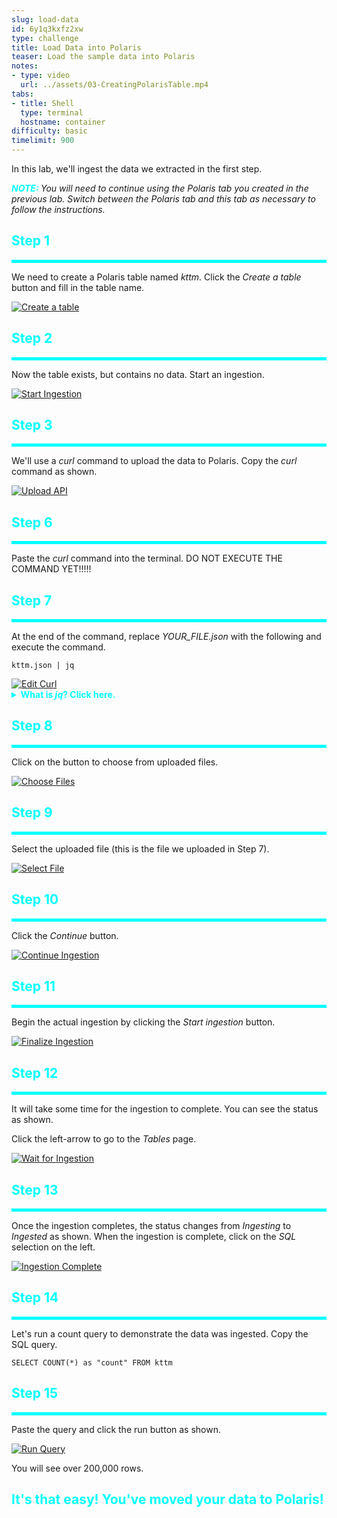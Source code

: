 ```yaml
---
slug: load-data
id: 6y1q3kxfz2xw
type: challenge
title: Load Data into Polaris
teaser: Load the sample data into Polaris
notes:
- type: video
  url: ../assets/03-CreatingPolarisTable.mp4
tabs:
- title: Shell
  type: terminal
  hostname: container
difficulty: basic
timelimit: 900
---
```


In this lab, we'll ingest the data we extracted in the first step.

<p><span style="color:cyan"><strong><em>NOTE: </em></strong></span> <i>You will need to continue using the Polaris tab you created in the previous lab. Switch between the Polaris tab and this tab as necessary to follow the instructions.</i></p>

<h2 style="color:cyan">Step 1</h2><hr style="color:cyan;background-color:cyan;height:5px">

We need to create a Polaris table named _kttm_.
Click the _Create a table_ button and fill in the table name.

<a href="#img-1">
  <img alt="Create a table" src="../assets/CreateTable.png" />
</a>

<a href="#" class="lightbox" id="img-1">
  <img alt="Create a table" src="../assets/CreateTable.png" />
</a>

<h2 style="color:cyan">Step 2</h2><hr style="color:cyan;background-color:cyan;height:5px">

Now the table exists, but contains no data.
Start an ingestion.

<a href="#img-2">
  <img alt="Start Ingestion" src="../assets/StartIngestion.png" />
</a>

<a href="#" class="lightbox" id="img-2">
  <img alt="Start Ingestion" src="../assets/StartIngestion.png" />
</a>

<h2 style="color:cyan">Step 3</h2><hr style="color:cyan;background-color:cyan;height:5px">

We'll use a _curl_ command to upload the data to Polaris.
Copy the _curl_ command as shown.

<a href="#img-3">
  <img alt="Upload API" src="../assets/UploadAPI.png" />
</a>

<a href="#" class="lightbox" id="img-3">
  <img alt="Upload API" src="../assets/UploadAPI.png" />
</a>

<h2 style="color:cyan">Step 6</h2><hr style="color:cyan;background-color:cyan;height:5px">

Paste the _curl_ command into the terminal.
DO NOT EXECUTE THE COMMAND YET!!!!!

<h2 style="color:cyan">Step 7</h2><hr style="color:cyan;background-color:cyan;height:5px">

At the end of the command, replace <i>YOUR_FILE.json</i> with the following and execute the command.

```
kttm.json | jq
```

<a href="#img-7">
  <img alt="Edit Curl" src="../assets/EditCurl.png" />
</a>

<a href="#" class="lightbox" id="img-7">
  <img alt="Edit Curl" src="../assets/EditCurl.png" />
</a>

<details>
  <summary style="color:cyan"><b>What is <i>jq</i>? Click here.</b></summary>
<hr style="color:cyan">
<i>jq</i> is a command you can use to format and query JSON.
In this case we pipe the output from the <i>curl</i> command to <i>jq</i> to make the output a little easier to read.
<hr style="color:cyan">
</details>

<h2 style="color:cyan">Step 8</h2><hr style="color:cyan;background-color:cyan;height:5px">

Click on the button to choose from uploaded files.

<a href="#img-8">
  <img alt="Choose Files" src="../assets/ChooseFiles.png" />
</a>

<a href="#" class="lightbox" id="img-8">
  <img alt="Choose Files" src="../assets/ChooseFiles.png" />
</a>

<h2 style="color:cyan">Step 9</h2><hr style="color:cyan;background-color:cyan;height:5px">

Select the uploaded file (this is the file we uploaded in Step 7).

<a href="#img-9">
  <img alt="Select File" src="../assets/SelectFile.png" />
</a>

<a href="#" class="lightbox" id="img-9">
  <img alt="Select File" src="../assets/SelectFile.png" />
</a>

<h2 style="color:cyan">Step 10</h2><hr style="color:cyan;background-color:cyan;height:5px">

Click the _Continue_ button.

<a href="#img-10">
  <img alt="Continue Ingestion" src="../assets/ContinueIngestion.png" />
</a>

<a href="#" class="lightbox" id="img-10">
  <img alt="Continue Ingestion" src="../assets/ContinueIngestion.png" />
</a>

<h2 style="color:cyan">Step 11</h2><hr style="color:cyan;background-color:cyan;height:5px">

Begin the actual ingestion by clicking the _Start ingestion_ button.

<a href="#img-11">
  <img alt="Finalize Ingestion" src="../assets/FinalizeIngestion.png" />
</a>

<a href="#" class="lightbox" id="img-11">
  <img alt="Finalize Ingestion" src="../assets/FinalizeIngestion.png" />
</a>

<h2 style="color:cyan">Step 12</h2><hr style="color:cyan;background-color:cyan;height:5px">

It will take some time for the ingestion to complete.
You can see the status as shown.

Click the left-arrow to go to the _Tables_ page.

<a href="#img-12">
  <img alt="Wait for Ingestion" src="../assets/WaitForIngestion.png" />
</a>

<a href="#" class="lightbox" id="img-12">
  <img alt="Wait for Ingestion" src="../assets/WaitForIngestion.png" />
</a>

<h2 style="color:cyan">Step 13</h2><hr style="color:cyan;background-color:cyan;height:5px">

Once the ingestion completes, the status changes from _Ingesting_ to _Ingested_ as shown.
When the ingestion is complete, click on the _SQL_ selection on the left.

<a href="#img-13">
  <img alt="Ingestion Complete" src="../assets/IngestionComplete.png" />
</a>

<a href="#" class="lightbox" id="img-13">
  <img alt="Ingestion Complete" src="../assets/IngestionComplete.png" />
</a>

<h2 style="color:cyan">Step 14</h2><hr style="color:cyan;background-color:cyan;height:5px">

Let's run a count query to demonstrate the data was ingested.
Copy the SQL query.

```
SELECT COUNT(*) as "count" FROM kttm
```

<h2 style="color:cyan">Step 15</h2><hr style="color:cyan;background-color:cyan;height:5px">

Paste the query and click the run button as shown.

<a href="#img-15">
  <img alt="Run Query" src="../assets/RunQuery.png" />
</a>

<a href="#" class="lightbox" id="img-15">
  <img alt="Run Query" src="../assets/RunQuery.png" />
</a>


You will see over 200,000 rows.


<h2 style="color:cyan">It's that easy! You've moved your data to Polaris!</h2>


<style type="text/css" rel="stylesheet">
.lightbox { display: none; position: fixed; justify-content: center; align-items: center; z-index: 999; top: 0; left: 0; right: 0; bottom: 0; padding: 1rem; background: rgba(0, 0, 0, 0.8); }
.lightbox:target { display: flex; }
.lightbox img { max-height: 100% }
.thumbnail:hover {
    position:fixed;
    top:-25px;
    left:-35px;
    width:500px;
    height:auto;
    display:block;
    z-index:999;
}
</style>
